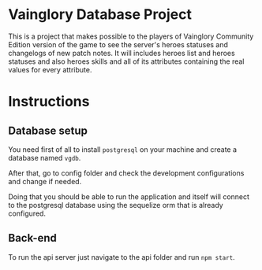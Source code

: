# Vainglory Database Project
This is a project that makes possible to the players of Vainglory Community Edition version of the game to see the server's heroes statuses and changelogs of new patch notes. It will includes heroes list and heroes statuses and also heroes skills and all of its attributes containing the real values for every attribute.

# Instructions

## Database setup
You need first of all to install `postgresql` on your machine and create a database named `vgdb`.

After that, go to config folder and check the development configurations and change if needed.

Doing that you should be able to run the application and itself will connect to the postgresql database using the sequelize orm that is already configured.

## Back-end
To run the api server just navigate to the api folder and run `npm start`.
